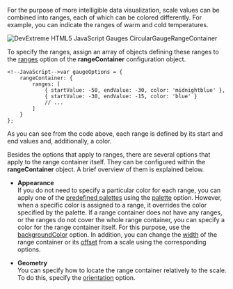 For the purpose of more intelligible data visualization, scale values can be combined into ranges, each of which can be colored differently. For example, you can indicate the ranges of warm and cold temperatures.

<img src="/Content/images/doc/16_2/ChartJS/CircularGaugeRangeContainer.png" alt="DevExtreme HTML5 JavaScript Gauges  CircularGaugeRangeContainer" style="display:block; margin:0 auto" />

 To specify the ranges, assign an array of objects defining these ranges to the [ranges](/api-reference/20%20Data%20Visualization%20Widgets/BaseGauge/1%20Configuration/rangeContainer/ranges '/Documentation/ApiReference/Data_Visualization_Widgets/dxCircularGauge/Configuration/rangeContainer/ranges/') option of the **rangeContainer** configuration object.

	<!--JavaScript-->var gaugeOptions = {
        rangeContainer: {
            ranges: [
				{ startValue: -50, endValue: -30, color: 'midnightblue' },
				{ startValue: -30, endValue: -15, color: 'blue' }
				// ...
			]
        }
    };

As you can see from the code above, each range is defined by its start and end values and, additionally, a color.

Besides the options that apply to ranges, there are several options that apply to the range container itself. They can be configured within the **rangeContainer** object. A brief overview of them is explained below.

- **Appearance**		
If you do not need to specify a particular color for each range, you can apply one of the [predefined palettes](/concepts/05%20Widgets/zz%20Common/10%20Data%20Visualization%20Widgets/70%20Appearance%20Customization/1%20Palettes/10%20Palettes.md '/Documentation/Guide/Widgets/Common/Data_Visualization_Widgets/Appearance_Customization/#Palettes') using the [palette](/api-reference/20%20Data%20Visualization%20Widgets/BaseGauge/1%20Configuration/rangeContainer/palette.md '/Documentation/ApiReference/Data_Visualization_Widgets/dxCircularGauge/Configuration/rangeContainer/#palette') option. However, when a specific color is assigned to a range, it overrides the color specified by the palette. If a range container does not have any ranges, or the ranges do not cover the whole range container, you can specify a color for the range container itself. For this purpose, use the [backgroundColor](/api-reference/20%20Data%20Visualization%20Widgets/BaseGauge/1%20Configuration/rangeContainer/backgroundColor.md '/Documentation/ApiReference/Data_Visualization_Widgets/dxCircularGauge/Configuration/rangeContainer/#backgroundColor') option. In addition, you can change the [width](/api-reference/20%20Data%20Visualization%20Widgets/dxCircularGauge/1%20Configuration/rangeContainer/width.md '/Documentation/ApiReference/Data_Visualization_Widgets/dxCircularGauge/Configuration/rangeContainer/#width') of the range container or its [offset](/api-reference/20%20Data%20Visualization%20Widgets/BaseGauge/1%20Configuration/rangeContainer/offset.md '/Documentation/ApiReference/Data_Visualization_Widgets/dxCircularGauge/Configuration/rangeContainer/#offset') from a scale using the corresponding options.

- **Geometry**	
You can specify how to locate the range container relatively to the scale. To do this, specify the [orientation](/api-reference/20%20Data%20Visualization%20Widgets/dxCircularGauge/1%20Configuration/rangeContainer/orientation.md '/Documentation/ApiReference/Data_Visualization_Widgets/dxCircularGauge/Configuration/rangeContainer/#orientation') option.
